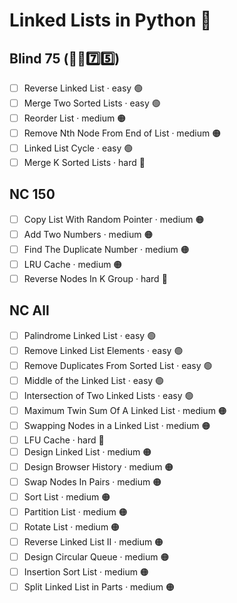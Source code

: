 # Linked Lists in Python 🐍

## Blind 75 (🧑‍🦯7️⃣5️⃣)
- [ ] Reverse Linked List · easy 🟢 
- [ ] Merge Two Sorted Lists · easy 🟢 
- [ ] Reorder List · medium 🟠
- [ ] Remove Nth Node From End of List · medium 🟠
- [ ] Linked List Cycle · easy 🟢 	
- [ ] Merge K Sorted Lists · hard 🔴

## NC 150
- [ ] Copy List With Random Pointer · medium 🟠	
- [ ] Add Two Numbers · medium 🟠
- [ ] Find The Duplicate Number · medium 🟠
- [ ] LRU Cache · medium 🟠
- [ ] Reverse Nodes In K Group · hard 🔴

## NC All
- [ ] Palindrome Linked List · easy 🟢 
- [ ] Remove Linked List Elements · easy 🟢 
- [ ] Remove Duplicates From Sorted List · easy 🟢 
- [ ] Middle of the Linked List · easy 🟢 
- [ ] Intersection of Two Linked Lists · easy 🟢 
- [ ] Maximum Twin Sum Of A Linked List · medium 🟠
- [ ] Swapping Nodes in a Linked List	 · medium 🟠
- [ ] LFU Cache · hard 🔴
- [ ] Design Linked List · medium 🟠
- [ ] Design Browser History · medium 🟠
- [ ] Swap Nodes In Pairs · medium 🟠
- [ ] Sort List · medium 🟠
- [ ] Partition List · medium 🟠
- [ ] Rotate List · medium 🟠
- [ ] Reverse Linked List II · medium 🟠
- [ ] Design Circular Queue · medium 🟠
- [ ] Insertion Sort List · medium 🟠
- [ ] Split Linked List in Parts · medium 🟠